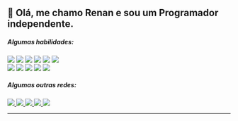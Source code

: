 <h2>👋 Olá, me chamo Renan e sou um Programador independente.</h2>
<div>
  <h5> Algumas habilidades: </h3>
  <div>
    <img src="https://img.shields.io/badge/Html-Trabalhando-green?style=for-the-badge&logo=html5&logoColor=white"/>
    <img src="https://img.shields.io/badge/Css-Trabalhando-green?style=for-the-badge&logo=css3&logoColor=white"/>
    <img src="https://img.shields.io/badge/Javascript-Trabalhando-green?style=for-the-badge&logo=javascript&logoColor=white"/>
    <img src="https://img.shields.io/badge/React-Trabalhando-green?style=for-the-badge&logo=react&logoColor=white"/>
    <img src="https://img.shields.io/badge/NodeJs-Trabalhando-green?style=for-the-badge&logo=nodedotjs&logoColor=white"/>
    <img src="https://img.shields.io/badge/Mongo-Trabalhando-green?style=for-the-badge&logo=mongodb&logoColor=white"/>
  </div>
  <div>
    <img src="https://img.shields.io/badge/C sharp -Estudando-yellow?style=for-the-badge&logo=csharp&logoColor=white"/>
    <img src="https://img.shields.io/badge/Unity-Estudando-yellow?style=for-the-badge&logo=Unity&logoColor=white"/>
    <img src="https://img.shields.io/badge/Docker-Estudando-yellow?style=for-the-badge&logo=docker&logoColor=white"/>
    <img src="https://img.shields.io/badge/Sass-Estudando-yellow?style=for-the-badge&logo=sass&logoColor=white"/>
    <img src="https://img.shields.io/badge/TypeScript-Estudando-yellow?style=for-the-badge&logo=typescript&logoColor=white"/>
  </div>
</div>
    
<div>
  <h5> Algumas outras redes:</h5>
  <a href="https://www.instagram.com/opullig/">
    <img src="https://img.shields.io/badge/Instagram-E4405F?style=for-the-badge&logo=instagram&logoColor=white" />
  </a>
  <a href="https://www.facebook.com/opulligOficial">
    <img src="https://img.shields.io/badge/Facebook-1877F2?style=for-the-badge&logo=facebook&logoColor=white"/>
  </a>
  <a href="https://www.twitch.tv/opullig">
    <img src="https://img.shields.io/badge/Twitch-9146FF?style=for-the-badge&logo=twitch&logoColor=white" />
  </a>
  <a href="https://www.youtube.com/channel/UC1a_EpPcj8tBSA3valnBBsQ">
    <img src="https://img.shields.io/badge/YouTube-FF0000?style=for-the-badge&logo=youtube&logoColor=white" />
  </a>
  <a href="https://play.google.com/store/apps/dev?id=8862069271373609637">
    <img src="https://img.shields.io/badge/Google_Play-414141?style=for-the-badge&logo=google-play&logoColor=white"/>
  </a>
</div>
<hr />

